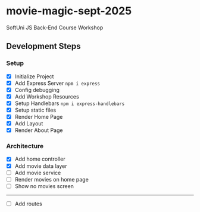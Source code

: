# movie-magic-sept-2025
SoftUni JS Back-End Course Workshop

## Development Steps

### Setup
 - [x] Initialize Project
 - [x] Add Express Server `npm i express`
 - [x] Config debugging
 - [x] Add Workshop Resources
 - [x] Setup Handlebars `npm i express-handlebars`
 - [x] Setup static files
 - [x] Render Home Page
 - [x] Add Layout
 - [x] Render About Page
### Architecture
 - [x] Add home controller
 - [x] Add movie data layer
 - [ ] Add movie service
 - [ ] Render movies on home page
 - [ ] Show no movies screen
---
 - [ ] Add routes


